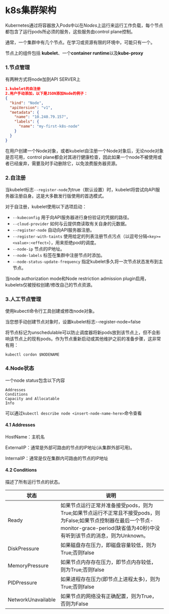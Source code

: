 # k8s集群架构

Kubernetes通过将容器放入Pods中以在*Nodes*上运行来运行工作负载，每个节点都包含了运行pods所必须的服务，这些服务由control plane控制。

通常，一个集群中有几个节点。在学习或资源有限的环境中，可能只有一个。

节点上的组件包括 **kubelet**、一个**container runtime**以及**kube-proxy**



### 1.节点管理

有两种方式将node加到API SERVER上

```json
1.kubelet的自注册
2.用户手动添加，以下是JSON添加Node的例子：
{
  "kind": "Node",
  "apiVersion": "v1",
  "metadata": {
    "name": "10.240.79.157",
    "labels": {
      "name": "my-first-k8s-node"
    }
  }
}
```

在用户创建一个Node对象，或者kubelet自注册一个Node对象后，无论node对象是否可用，control plane都会对其进行健康检查，因此如果一个node不被使用或者已经废弃，需要及时手动删除它，以免浪费服务器资源。



### 2.自注册

当kubelet标志`--register-node`为true（默认设置）时，kubelet将尝试向API服务器注册自身。这是大多数发行版使用的首选模式。

对于自注册，kubelet使用以下选项启动：

- `--kubeconfig`  用于向API服务器进行身份验证的凭据的路径。
- `--cloud-provider`  如何与云提供商读取有关自身的元数据。
- `--register-node`  自动向API服务器注册。
- `--register-with-taints`  使用给定的列表注册节点污点（以逗号分隔`<key>=<value>:<effect>`），用来拒绝pod的调度。
- `--node-ip`  节点的IP地址。
- `--node-labels`  标签在集群中注册节点时添加。
- `--node-status-update-frequency`  指定kubelet多久将一次节点状态发布到主节点。

当node authorization mode和Node restriction admission plugin启用，kubelets仅被授权创建/修改自己的节点资源。



### 3.人工节点管理

使用kubectl命令行工具创建或修改node对象。

当您想手动创建节点对象时，设置kubelet标志--register-node=false

将节点标记为unschedulable可以防止调度器将新pods放到该节点上，但不会影响该节点上的现有pods。作为节点重新启动或其他维护之前的准备步骤，这非常有用：

```
kubectl cordon $NODENAME
```



### 4.Node状态

一个node status包含以下内容

```
Addresses
Conditions
Capacity and Allocatable
Info
```

可以通过`kubectl describe node <insert-node-name-here>`命令查看

#### 4.1 Addresses

HostName：主机名

ExternalIP：通常是外部可路由的节点的IP地址(从集群外部可用)。

InternalIP：通常是仅在集群内可路由的节点的IP地址



#### 4.2 Conditions

描述了所有运行节点的状态。

| 状态               | 说明                                                         |
| ------------------ | ------------------------------------------------------------ |
| Ready              | 如果节点运行正常并准备接受pods，则为True;如果节点运行不正常且不接受pods，则为False;如果节点控制器在最后一个节点-monitor-grace-period(缺省值为40秒)中没有听到该节点的消息，则为Unknown。 |
| DiskPressure       | 如果磁盘存在压力，即磁盘容量较低，则为True;否则false         |
| MemoryPressure     | 如果节点内存存在压力，即节点内存较低，则为True;否则false     |
| PIDPressure        | 如果进程存在压力(即节点上进程太多)，则为True;否则false       |
| NetworkUnavailable | 如果节点的网络没有正确配置，则为True，否则为False            |

